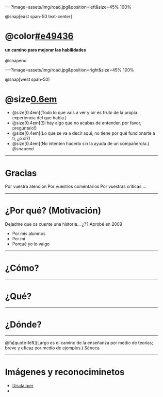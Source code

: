 ---?image=assets/img/road.jpg&position=left&size=45% 100%

@snap[east span-50 text-center]
# @color[#e49436](Retos)
#### un camino para mejorar las habilidades
@snapend

---?image=assets/img/road.jpg&position=right&size=45% 100%

@snap[west span-50]
# @size[0.6em](Disclaimer)
- @size[0.4em](Todo lo que vais a ver y oír es fruto de la propia experiencia del que habla.)
- @size[0.4em](Si hay algo que no acabas de entender, por favor, pregúntalo!)
- @size[0.4em](Lo que se va a decir aquí, no tiene por qué funcionarte a tí, ¿o si?)
- @size[0.4em](No intenten hacerlo sin la ayuda de un compañero/a.)
@snapend

---

# Gracias
Por vuestra atención
Por vuestros comentarios
Por vuestras críticas
...

---

# ¿Por qué? (Motivación)
Dejadme que os cuente una historia... ¿??
Aprobé en 2009
- Por mis alumnos
- Por mi
- Porqué yo lo valgo

---

# ¿Cómo? 


---

# ¿Qué?


---

# ¿Dónde?

---

@fa[quote-left](Largo es el camino de la enseñanza por medio de teorías; breve y eficaz por medio de ejemplos.)
Séneca

---
# Imágenes y reconociminetos
- [Disclaimer](https://pixabay.com/es/illustrations/seguridad-cibernética-1923446/)
- 